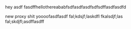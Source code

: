 hey asdf fasdffhellothereababfsdfasdfasdfsdfsdffasdfasdfd

new proxy shit yoooofasdfasdf fal;kdsjf;laskdfl fkalsdjf;las fal;skdjfl;asdffasdff
